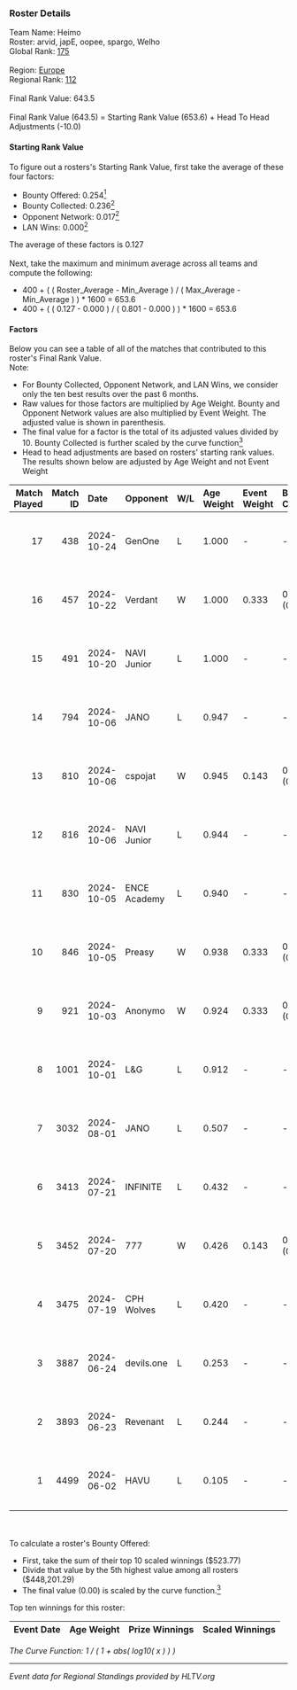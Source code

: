 ### Roster Details<br />
Team Name: Heimo<br />
Roster: arvid, japE, oopee, spargo, Welho<br />
Global Rank: [175](../../standings_global_2024_11_13.md)<br />
<br />
Region: [Europe]( ../../standings_europe_2024_11_13.md)<br />
Regional Rank: [112]( ../../standings_europe_2024_11_13.md)<br />
<br />
Final Rank Value:  643.5<br />
<br />
Final Rank Value (643.5) = Starting Rank Value (653.6) + Head To Head Adjustments (-10.0)<br />

#### Starting Rank Value<br />
To figure out a rosters's Starting Rank Value, first take the average of these four factors:<br />
- Bounty Offered: 0.254[<sup>1</sup>](#table2)
- Bounty Collected: 0.236[<sup>2</sup>](#table1)
- Opponent Network: 0.017[<sup>2</sup>](#table1)
- LAN Wins: 0.000[<sup>2</sup>](#table1)

The average of these factors is 0.127<br />
<br />
Next, take the maximum and minimum average across all teams and compute the following:<br />
- 400 + ( ( Roster_Average - Min_Average ) / ( Max_Average - Min_Average ) ) * 1600 = 653.6
- 400 + ( ( 0.127 - 0.000 ) / ( 0.801 - 0.000 ) ) * 1600 = 653.6


#### Factors<br />
Below you can see a table of all of the matches that contributed to this roster's Final Rank Value.<br />
Note:<br />

- For Bounty Collected, Opponent Network, and LAN Wins, we consider only the ten best results over the past 6 months.
- Raw values for those factors are multiplied by Age Weight. Bounty and Opponent Network values are also multiplied by Event Weight. The adjusted value is shown in parenthesis.
- The final value for a factor is the total of its adjusted values divided by 10. Bounty Collected is further scaled by the curve function[<sup>3</sup>](#curveFunction)
- Head to head adjustments are based on rosters' starting rank values. The results shown below are adjusted by Age Weight and not Event Weight
<span id="table1"></span><br />


| Match Played | Match ID | Date       | Opponent     | W/L | Age Weight | Event Weight | Bounty Collected | Opponent Network | LAN Wins  | H2H Adj. | Roster                             |
| -: | -: | :- | :- | :- | :- | :- | :- | :- | :- | -: | :- |
|           17 |      438 | 2024-10-24 | GenOne       | L   | 1.000      | -            | -                | -                | -         |   -18.03 | arvid, japE, oopee, spargo, Welho  |
|           16 |      457 | 2024-10-22 | Verdant      | W   | 1.000      | 0.333        | 0.015 (0.005)    | 0.238 (0.079)    | 0 (0.000) |    21.14 | arvid, japE, oopee, spargo, Welho  |
|           15 |      491 | 2024-10-20 | NAVI Junior  | L   | 1.000      | -            | -                | -                | -         |    -2.91 | arvid, japE, oopee, spargo, Welho  |
|           14 |      794 | 2024-10-06 | JANO         | L   | 0.947      | -            | -                | -                | -         |    -5.60 | arvid, japE, oopee, spargo, Welho  |
|           13 |      810 | 2024-10-06 | cspojat      | W   | 0.945      | 0.143        | 0.000 (0.000)    | 0.000 (0.000)    | 0 (0.000) |     5.89 | arvid, japE, oopee, spargo, Welho  |
|           12 |      816 | 2024-10-06 | NAVI Junior  | L   | 0.944      | -            | -                | -                | -         |    -3.42 | arvid, japE, oopee, spargo, Welho  |
|           11 |      830 | 2024-10-05 | ENCE Academy | L   | 0.940      | -            | -                | -                | -         |   -10.29 | arvid, japE, oopee, spargo, Welho  |
|           10 |      846 | 2024-10-05 | Preasy       | W   | 0.938      | 0.333        | 0.003 (0.001)    | 0.146 (0.046)    | 0 (0.000) |    16.25 | arvid, japE, oopee, spargo, Welho  |
|            9 |      921 | 2024-10-03 | Anonymo      | W   | 0.924      | 0.333        | 0.000 (0.000)    | 0.149 (0.046)    | 0 (0.000) |    11.89 | arvid, japE, oopee, Welho, ykis    |
|            8 |     1001 | 2024-10-01 | L&G          | L   | 0.912      | -            | -                | -                | -         |    -8.97 | arvid, japE, oopee, Welho, ykis    |
|            7 |     3032 | 2024-08-01 | JANO         | L   | 0.507      | -            | -                | -                | -         |    -2.43 | arvid, japE, oopee, Welho, ykis    |
|            6 |     3413 | 2024-07-21 | INFINITE     | L   | 0.432      | -            | -                | -                | -         |    -8.90 | arvid, japE, oopee, Welho, ykis    |
|            5 |     3452 | 2024-07-20 | 777          | W   | 0.426      | 0.143        | 0.001 (0.000)    | 0.015 (0.001)    | 0 (0.000) |     5.72 | arvid, japE, oopee, Welho, ykis    |
|            4 |     3475 | 2024-07-19 | CPH Wolves   | L   | 0.420      | -            | -                | -                | -         |    -3.07 | arvid, japE, oopee, Welho, ykis    |
|            3 |     3887 | 2024-06-24 | devils.one   | L   | 0.253      | -            | -                | -                | -         |    -2.98 | arvid, oopee, Sm1llee, Welho, ykis |
|            2 |     3893 | 2024-06-23 | Revenant     | L   | 0.244      | -            | -                | -                | -         |    -2.06 | arvid, oopee, Sm1llee, Welho, ykis |
|            1 |     4499 | 2024-06-02 | HAVU         | L   | 0.105      | -            | -                | -                | -         |    -2.27 | arvid, japE, oopee, Welho, ykis    |

<br />
<span id="table2"></span><br />
To calculate a roster's Bounty Offered:<br />

- First, take the sum of their top 10 scaled winnings ($523.77)
- Divide that value by the 5th highest value among all rosters ($448,201.29)
- The final value (0.00) is scaled by the curve function.[<sup>3</sup>](#curveFunction)

Top ten winnings for this roster:<br />

| Event Date | Age Weight | Prize Winnings | Scaled Winnings |
| :- | -: | :- | :- |


<span id="curveFunction"></span>_The Curve Function: 1 / ( 1 + abs( log10( x ) ) )_<br />

---
_Event data for Regional Standings provided by HLTV.org_<br />
